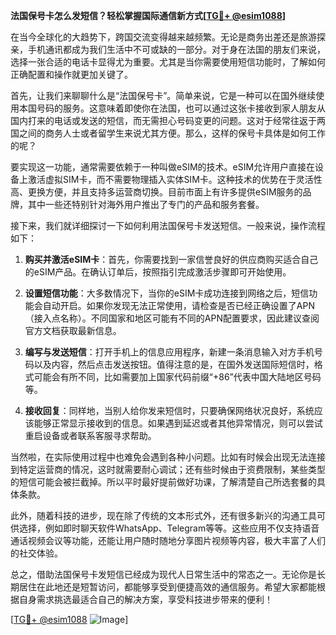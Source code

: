 **法国保号卡怎么发短信？轻松掌握国际通信新方式[[TG💪+ @esim1088](https://t.me/s/esim1088)]**

在当今全球化的大趋势下，跨国交流变得越来越频繁。无论是商务出差还是旅游探亲，手机通讯都成为我们生活中不可或缺的一部分。对于身在法国的朋友们来说，选择一张合适的电话卡显得尤为重要。尤其是当你需要使用短信功能时，了解如何正确配置和操作就更加关键了。

首先，让我们来聊聊什么是“法国保号卡”。简单来说，它是一种可以在国外继续使用本国号码的服务。这意味着即使你在法国，也可以通过这张卡接收到家人朋友从国内打来的电话或发送的短信，而无需担心号码变更的问题。这对于经常往返于两国之间的商务人士或者留学生来说尤其方便。那么，这样的保号卡具体是如何工作的呢？

要实现这一功能，通常需要依赖于一种叫做eSIM的技术。eSIM允许用户直接在设备上激活虚拟SIM卡，而不需要物理插入实体SIM卡。这种技术的优势在于灵活性高、更换方便，并且支持多运营商切换。目前市面上有许多提供eSIM服务的品牌，其中一些还特别针对海外用户推出了专门的产品和服务套餐。

接下来，我们就详细探讨一下如何利用法国保号卡发送短信。一般来说，操作流程如下：

1. **购买并激活eSIM卡**：首先，你需要找到一家信誉良好的供应商购买适合自己的eSIM产品。在确认订单后，按照指引完成激活步骤即可开始使用。
   
2. **设置短信功能**：大多数情况下，当你的eSIM卡成功连接到网络之后，短信功能会自动开启。如果你发现无法正常使用，请检查是否已经正确设置了APN（接入点名称）。不同国家和地区可能有不同的APN配置要求，因此建议查阅官方文档获取最新信息。

3. **编写与发送短信**：打开手机上的信息应用程序，新建一条消息输入对方手机号码以及内容，然后点击发送按钮。值得注意的是，在国外发送国际短信时，格式可能会有所不同，比如需要加上国家代码前缀“+86”代表中国大陆地区号码等。

4. **接收回复**：同样地，当别人给你发来短信时，只要确保网络状况良好，系统应该能够正常显示接收到的信息。如果遇到延迟或者其他异常情况，则可以尝试重启设备或者联系客服寻求帮助。

当然啦，在实际使用过程中也难免会遇到各种小问题。比如有时候会出现无法连接到特定运营商的情况，这时就需要耐心调试；还有些时候由于资费限制，某些类型的短信可能会被拦截掉。所以平时最好提前做好功课，了解清楚自己所选套餐的具体条款。

此外，随着科技的进步，现在除了传统的文本形式外，还有很多新兴的沟通工具可供选择，例如即时聊天软件WhatsApp、Telegram等等。这些应用不仅支持语音通话视频会议等功能，还能让用户随时随地分享图片视频等内容，极大丰富了人们的社交体验。

总之，借助法国保号卡发短信已经成为现代人日常生活中的常态之一。无论你是长期居住在此地还是短暂访问，都能够享受到便捷高效的通信服务。希望大家都能根据自身需求挑选最适合自己的解决方案，享受科技进步带来的便利！

[[TG💪+ @esim1088](https://t.me/s/esim1088) ![Image](https://i.postimg.cc/4NQfJmqS/Snipaste-2025-05-13-00-14-12.png)]